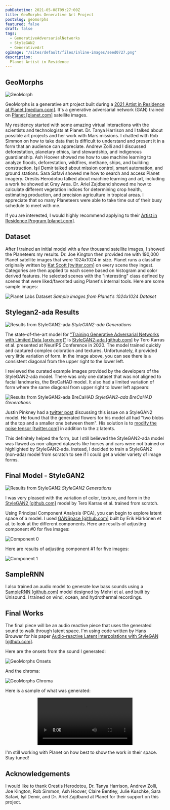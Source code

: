 ```yaml
---
pubDatetime: 2021-05-08T09:27:00Z
title: GeoMorphs Generative Art Project
postSlug: geomorphs
featured: false
draft: false
tags:
  - GenerativeAdversarialNetworks
  - StyleGAN2
  - GenerativeArt
ogImage: "/sites/default/files/inline-images/seed0727.png"
description:
  Planet Artist in Residence
---
```

## GeoMorphs

![GeoMorph](/sites/default/files/inline-images/seed0727.png)

GeoMorphs is a generative art project built during a [2021 Artist in Residence at Planet [medium.com]](https://medium.com/planet-stories/meet-planets-first-artist-in-residence-of-2021-holly-grimm-ab227ebdc2dd). It's a generative adversarial network (GAN) trained on [Planet [planet.com]](https://planet.com) satellite images.

My residency started with some amazing virtual interactions with the scientists and technologists at Planet. Dr. Tanya Harrison and I talked about possible art projects and her work with Mars missions. I chatted with Rob Simmon on how to take data that is difficult to understand and present it in a form that an audience can appreciate. Andrew Zolli and I discussed deforestation, planetary ethics, land stewardship, and indigenous guardianship. Ash Hoover showed me how to use machine learning to analyze floods, deforestation, wildfires, methane, ships, and building construction. Işıl Demir talked about mission control, smart automation, and ground stations. Sara Safavi showed me how to search and access Planet imagery. Orestis Herodotou talked about machine learning and art, including a work he showed at Gray Area. Dr. Ariel Zajdband showed me how to calculate different vegetation indices for determining crop health, estimating production, and precision agriculture in tropical areas. I appreciate that so many Planeteers were able to take time out of their busy schedule to meet with me.

If you are interested, I would highly recommend applying to their [Artist in Residence Program [planet.com]](https://www.planet.com/company/art/).

## Dataset

After I trained an initial model with a few thousand satellite images, I showed the Planeteers my results. Dr. Joe Kington then provided me with 190,000 Planet satellite images that were 1024x1024 in size. Planet runs a classifier originally written by [Kat Scott [twitter.com]](https://twitter.com/kscottz) on every scene they ingest. Categories are then applied to each scene based on histogram and color derived features. He selected scenes with the "interesting" class defined by scenes that were liked/favorited using Planet's internal tools. Here are some sample images:

![Planet Labs Dataset](/sites/default/files/inline-images/geomorphs_orig_ds.jpg)
*Sample images from Planet's 1024x1024 Dataset*

## Stylegan2-ada Results

![Results from StyleGAN2-ada](/sites/default/files/inline-images/stylegan2-ada_1024.jpg)
*StyleGAN2-ada Generations*

The state-of-the-art model for ["Training Generative Adversarial Networks with Limited Data [arxiv.org]"](https://arxiv.org/pdf/2006.06676v2.pdf) is [StyleGAN2-ada [github.com]](https://github.com/NVlabs/stylegan2-ada-pytorch) by Tero Karras et al. presented at NeurIPS Conference in 2020. The model trained quickly and captured complex coloration and textures. Unfortunately, it provided very little variation of form. In the image above, you can see there is a consistent diagonal from the upper right to the lower left.

I reviewed the curated example images provided by the developers of the StyleGAN2-ada model. There was only one dataset that was not aligned to facial landmarks, the BreCaHAD model. It also had a limited variation of form where the same diagonal from upper right to lower left appears:

![Results from StyleGAN2-ada BreCaHAD](/sites/default/files/inline-images/brecahad.jpg)
*StyleGAN2-ada BreCaHAD Generations*

Justin Pinkney had a [twitter post](https://twitter.com/Buntworthy/status/1353822215712759808/photo/1) discussing this issue on a StyleGAN2 model. He found that the generated flowers for his model all had "two blobs at the top and a smaller one between them". His solution is to [modify the noise tensor [twitter.com]](https://twitter.com/Buntworthy/status/1353822201858957312) in addition to the z latents.

This definitely helped the form, but I still believed the StyleGAN2-ada model was flawed as non-aligned datasets like horses and cars were not trained or highlighted by StyleGAN2-ada. Instead, I decided to train a StyleGAN2 (non-ada) model from scratch to see if I could get a wider variety of image forms.

## Final Model - StyleGAN2

![Results from StyleGAN2](/sites/default/files/inline-images/stylegan2-3497_1024.jpg)
*StyleGAN2 Generations*

I was very pleased with the variation of color, texture, and form in the [StyleGAN2 [github.com]](https://github.com/NVlabs/stylegan2) model by Tero Karras et al. trained from scratch.

Using Principal Component Analysis (PCA), you can begin to explore latent space of a model. I used [GANSpace [github.com]](https://github.com/harskish/ganspace) built by Erik Härkönen et al. to look at the different components. Here are results of adjusting component #0 for five images:

![Component 0](/sites/default/files/inline-images/c0_ipca.png)

Here are results of adjusting component #1 for five images:

![Component 1](/sites/default/files/inline-images/c1_ipca.png)

## SampleRNN

I also trained an audio model to generate low bass sounds using a [SampleRNN [github.com]](https://github.com/Unisound/SampleRNN) model designed by Mehri et al. and built by Unisound. I trained on wind, ocean, and hydrothermal recordings.

## Final Works

The final piece will be an audio reactive piece that uses the generated sound to walk through latent space. I'm using code written by Hans Brouwer for his paper [Audio-reactive Latent Interpolations with StyleGAN [github.com]](https://github.com/JCBrouwer/maua-stylegan2).

Here are the onsets from the sound I generated:

![GeoMorphs Onsets](/sites/default/files/inline-images/geomorphs_onsets_default.png)

And the chroma:

![GeoMorphs Chroma](/sites/default/files/inline-images/geomorphs_onsets_default_chroma.png)

Here is a sample of what was generated:

<div align="center" class="embed-responsive embed-responsive-16by9">
<video class="embed-responsive-item" controls="" loop=""><source src="https://arweave.net/EtFDXnfrD-Z0K4KEXE-UPSlfO5myFrrzvHLM9kXcvMQ" type="video/mp4"></source> Your browser does not support the video tag.</video></div>

I'm still working with Planet on how best to show the work in their space. Stay tuned!

## Acknowledgements

I would like to thank Orestis Herodotou, Dr. Tanya Harrison, Andrew Zolli, Joe Kington, Rob Simmon, Ash Hoover, Claire Bentley, Julie Kuschke, Sara Safavi, Işıl Demir, and Dr. Ariel Zajdband at Planet for their support on this project.